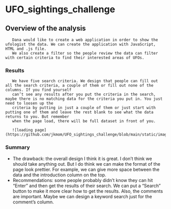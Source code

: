 # UFO_sightings_challenge

## Overview of the analysis

       Dana would like to create a web application in order to show the ufologist the data. We can create the application with JavaScript, HTML and .js file.
       We also create a filter so the people review the data can filter with certain criteria to find their interested areas of UFOs.


### Results

       We have five search criteria. We design that people can fill out all the search criteria, a couple of them or fill out none of the columns. If you find yourself 
       can’t see any results after you put the criteria in the search, maybe there is no matching data for the criteria you put in. You just need to loosen up the 
       criteria by putting in just a couple of them or just start with putting one of them and leave the rest blank to see what the data returns to you. But remember 
       when the page load, there will be full dataset in front of you.

       ![loading page](https://github.com/jkmom/UFO_sightings_challenge/blob/main/static/image/web_application.png)

### Summary

* The drawback: the overall design I think it is great. I don’t think we should take anything out. But I do think we can make the format of the page look prettier. For example, we can give more space between the data and the introduction column on the top.
* Recommendations: some people probably didn’t know they can hit “Enter” and then get the results of their search. We can put a “Search” button to make it more clear how to get the results. Also, the comments are important. Maybe we can design a keyword search just for the comment’s column.



